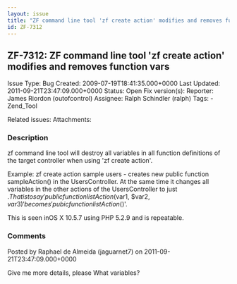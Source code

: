 ```yaml
---
layout: issue
title: "ZF command line tool 'zf create action' modifies and removes function vars"
id: ZF-7312
---
```


ZF-7312: ZF command line tool 'zf create action' modifies and removes function vars
-----------------------------------------------------------------------------------

 Issue Type: Bug Created: 2009-07-19T18:41:35.000+0000 Last Updated: 2011-09-21T23:47:09.000+0000 Status: Open Fix version(s): 
 Reporter:  James Riordon (outofcontrol)  Assignee:  Ralph Schindler (ralph)  Tags: - Zend\_Tool
 
 Related issues: 
 Attachments: 
### Description

zf command line tool will destroy all variables in all function definitions of the target controller when using 'zf create action'.

Example: zf create action sample users - creates new public function sampleAction() in the UsersController. At the same time it changes all variables in the other actions of the UsersController to just $. That is to say 'public function listAction($var1, $var2, $var3)' becomes 'pubic function listAction($)'.

This is seen inOS X 10.5.7 using PHP 5.2.9 and is repeatable.

 

 

### Comments

Posted by Raphael de Almeida (jaguarnet7) on 2011-09-21T23:47:09.000+0000

Give me more details, please What variables?

 

 